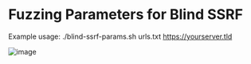 # Fuzzing Parameters for Blind SSRF

Example usage: ./blind-ssrf-params.sh urls.txt https://yourserver.tld

![image](https://user-images.githubusercontent.com/80685782/178153215-640fce40-8610-4083-9109-e99022b539b0.png)

